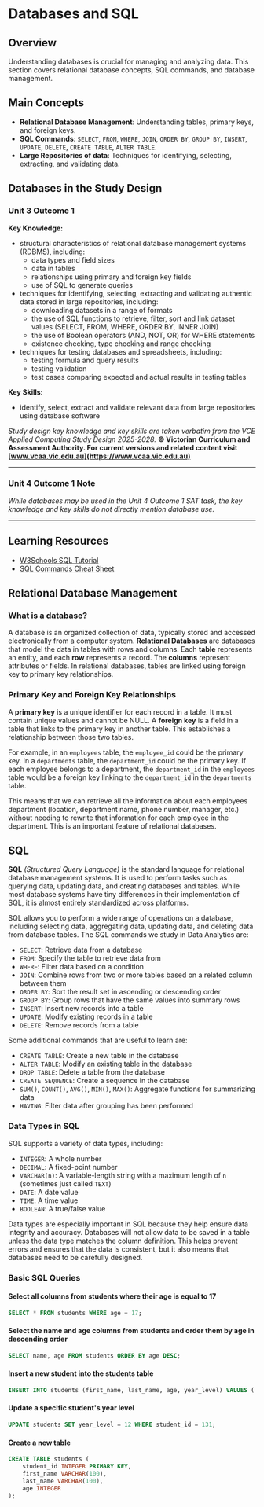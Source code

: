 # Databases and SQL

## Overview

Understanding databases is crucial for managing and analyzing data. This section covers relational database concepts, SQL commands, and database management.

## Main Concepts

- **Relational Database Management**: Understanding tables, primary keys, and foreign keys.
- **SQL Commands**: `SELECT`, `FROM`, `WHERE`, `JOIN`, `ORDER BY`, `GROUP BY`, `INSERT`, `UPDATE`, `DELETE`, `CREATE TABLE`, `ALTER TABLE`.
- **Large Repositories of data**: Techniques for identifying, selecting, extracting, and validating data.

## Databases in the Study Design

### Unit 3 Outcome 1

**Key Knowledge:**

- structural characteristics of relational database management systems (RDBMS), including:
  - data types and field sizes
  - data in tables
  - relationships using primary and foreign key fields
  - use of SQL to generate queries
- techniques for identifying, selecting, extracting and validating authentic data stored in large repositories, including:
  - downloading datasets in a range of formats
  - the use of SQL functions to retrieve, filter, sort and link dataset values (SELECT, FROM, WHERE, ORDER BY, INNER JOIN)
  - the use of Boolean operators (AND, NOT, OR) for WHERE statements
  - existence checking, type checking and range checking
- techniques for testing databases and spreadsheets, including:
  - testing formula and query results
  - testing validation
  - test cases comparing expected and actual results in testing tables

**Key Skills:**

- identify, select, extract and validate relevant data from large repositories using database software

*Study design key knowledge and key skills are taken verbatim from the VCE Applied Computing Study Design 2025-2028.*
**© Victorian Curriculum and Assessment Authority. For current versions and related content visit [www.vcaa.vic.edu.au](https://www.vcaa.vic.edu.au)**

---

### Unit 4 Outcome 1 Note

*While databases may be used in the Unit 4 Outcome 1 SAT task, the key knowledge and key skills do not directly mention database use.*

---

## Learning Resources

- [W3Schools SQL Tutorial](https://www.w3schools.com/sql/)
- [SQL Commands Cheat Sheet](https://www.sqltutorial.org/sql-cheat-sheet/)

## Relational Database Management

### What is a database?

A database is an organized collection of data, typically stored and accessed electronically from a computer system. **Relational Databases** are databases that model the data in tables with rows and columns. Each **table** represents an entity, and each **row** represents a record. The **columns** represent attributes or fields. In relational databases, tables are linked using foreign key to primary key relationships.

### Primary Key and Foreign Key Relationships

A **primary key** is a unique identifier for each record in a table. It must contain unique values and cannot be NULL. A **foreign key** is a field in a table that links to the primary key in another table. This establishes a relationship between those two tables.

For example, in an `employees` table, the `employee_id` could be the primary key. In a `departments` table, the `department_id` could be the primary key. If each employee belongs to a department, the `department_id` in the `employees` table would be a foreign key linking to the `department_id` in the `departments` table.

This means that we can retrieve all the information about each employees department (location, department name, phone number, manager, etc.) without needing to rewrite that information for each employee in the department. This is an important feature of relational databases.

## SQL

**SQL** *(Structured Query Language)* is the standard language for relational database management systems. It is used to perform tasks such as querying data, updating data, and creating databases and tables. While most database systems have tiny differences in their implementation of SQL, it is almost entirely standardized across platforms.

SQL allows you to perform a wide range of operations on a database, including selecting data, aggregating data, updating data, and deleting data from database tables. The SQL commands we study in Data Analytics are:

- `SELECT`: Retrieve data from a database
- `FROM`: Specify the table to retrieve data from
- `WHERE`: Filter data based on a condition
- `JOIN`: Combine rows from two or more tables based on a related column between them
- `ORDER BY`: Sort the result set in ascending or descending order
- `GROUP BY`: Group rows that have the same values into summary rows
- `INSERT`: Insert new records into a table
- `UPDATE`: Modify existing records in a table
- `DELETE`: Remove records from a table

Some additional commands that are useful to learn are:

- `CREATE TABLE`: Create a new table in the database
- `ALTER TABLE`: Modify an existing table in the database
- `DROP TABLE`: Delete a table from the database
- `CREATE SEQUENCE`: Create a sequence in the database
- `SUM()`, `COUNT()`, `AVG()`, `MIN()`, `MAX()`: Aggregate functions for summarizing data
- `HAVING`: Filter data after grouping has been performed

### Data Types in SQL

SQL supports a variety of data types, including:

- `INTEGER`: A whole number
- `DECIMAL`: A fixed-point number
- `VARCHAR(n)`: A variable-length string with a maximum length of `n` (sometimes just called `TEXT`)
- `DATE`: A date value
- `TIME`: A time value
- `BOOLEAN`: A true/false value

Data types are especially important in SQL because they help ensure data integrity and accuracy. Databases will not allow data to be saved in a table unless the data type matches the column definition. This helps prevent errors and ensures that the data is consistent, but it also means that databases need to be carefully designed.

### Basic SQL Queries

#### Select all columns from students where their age is equal to 17

```sql
SELECT * FROM students WHERE age = 17;
```

#### Select the name and age columns from students and order them by age in descending order

```sql
SELECT name, age FROM students ORDER BY age DESC;
```

#### Insert a new student into the students table

```sql
INSERT INTO students (first_name, last_name, age, year_level) VALUES ('John', 'Doe', 17, 11);
```

#### Update a specific student's year level

```sql
UPDATE students SET year_level = 12 WHERE student_id = 131;
```

#### Create a new table

```sql
CREATE TABLE students (
    student_id INTEGER PRIMARY KEY,
    first_name VARCHAR(100),
    last_name VARCHAR(100),
    age INTEGER
);
```
